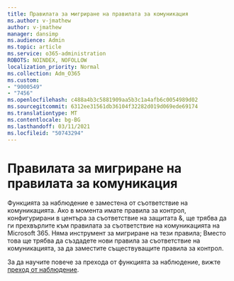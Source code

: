 ```yaml
---
title: Правилата за мигриране на правилата за комуникация
ms.author: v-jmathew
author: v-jmathew
manager: dansimp
ms.audience: Admin
ms.topic: article
ms.service: o365-administration
ROBOTS: NOINDEX, NOFOLLOW
localization_priority: Normal
ms.collection: Adm_O365
ms.custom:
- "9000549"
- "7456"
ms.openlocfilehash: c488a4b3c5881909aa5b3c1a4afb6c0054989d02
ms.sourcegitcommit: 6312ee31561db36104f32282d019d069ede69174
ms.translationtype: MT
ms.contentlocale: bg-BG
ms.lasthandoff: 03/11/2021
ms.locfileid: "50743294"
---
```

# <a name="migrate-supervision-policies-to-communication-compliance-policies"></a>Правилата за мигриране на правилата за комуникация

Функцията за наблюдение е заместена от съответствие на комуникацията. Ако в момента имате правила за контрол, конфигурирани в центъра за съответствие на защитата &, ще трябва да ги прехвърлите към правилата за съответствие на комуникацията на Microsoft 365. Няма инструмент за мигриране на тези правила; Вместо това ще трябва да създадете нови правила за съответствие на комуникацията, за да заместите съществуващите правила за контрол.

За да научите повече за прехода от функцията за наблюдение, вижте [преход от наблюдение](https://go.microsoft.com/fwlink/?linkid=2128750).
